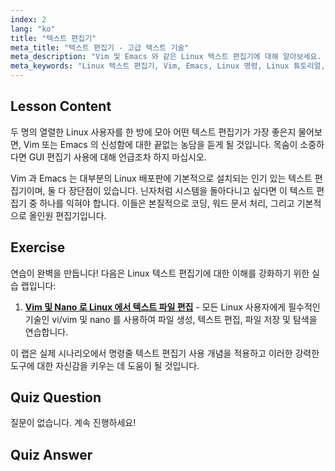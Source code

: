 ```yaml
---
index: 2
lang: "ko"
title: "텍스트 편집기"
meta_title: "텍스트 편집기 - 고급 텍스트 기술"
meta_description: "Vim 및 Emacs 와 같은 Linux 텍스트 편집기에 대해 알아보세요. 시스템 탐색을 위한 용도와 중요성을 알아보세요. Linux 텍스트 편집기 여정을 시작하세요!"
meta_keywords: "Linux 텍스트 편집기, Vim, Emacs, Linux 명령, Linux 튜토리얼, 초보자 Linux, Linux 가이드"
---
```


## Lesson Content

두 명의 열렬한 Linux 사용자를 한 방에 모아 어떤 텍스트 편집기가 가장 좋은지 물어보면, Vim 또는 Emacs 의 신성함에 대한 끝없는 농담을 듣게 될 것입니다. 목숨이 소중하다면 GUI 편집기 사용에 대해 언급조차 하지 마십시오.

Vim 과 Emacs 는 대부분의 Linux 배포판에 기본적으로 설치되는 인기 있는 텍스트 편집기이며, 둘 다 장단점이 있습니다. 닌자처럼 시스템을 돌아다니고 싶다면 이 텍스트 편집기 중 하나를 익혀야 합니다. 이들은 본질적으로 코딩, 워드 문서 처리, 그리고 기본적으로 올인원 편집기입니다.

## Exercise

연습이 완벽을 만듭니다! 다음은 Linux 텍스트 편집기에 대한 이해를 강화하기 위한 실습 랩입니다:

1. **[Vim 및 Nano 로 Linux 에서 텍스트 파일 편집](https://labex.io/ko/labs/comptia-edit-text-files-in-linux-with-vim-and-nano-591076)** - 모든 Linux 사용자에게 필수적인 기술인 vi/vim 및 nano 를 사용하여 파일 생성, 텍스트 편집, 파일 저장 및 탐색을 연습합니다.

이 랩은 실제 시나리오에서 명령줄 텍스트 편집기 사용 개념을 적용하고 이러한 강력한 도구에 대한 자신감을 키우는 데 도움이 될 것입니다.

## Quiz Question

질문이 없습니다. 계속 진행하세요!

## Quiz Answer
